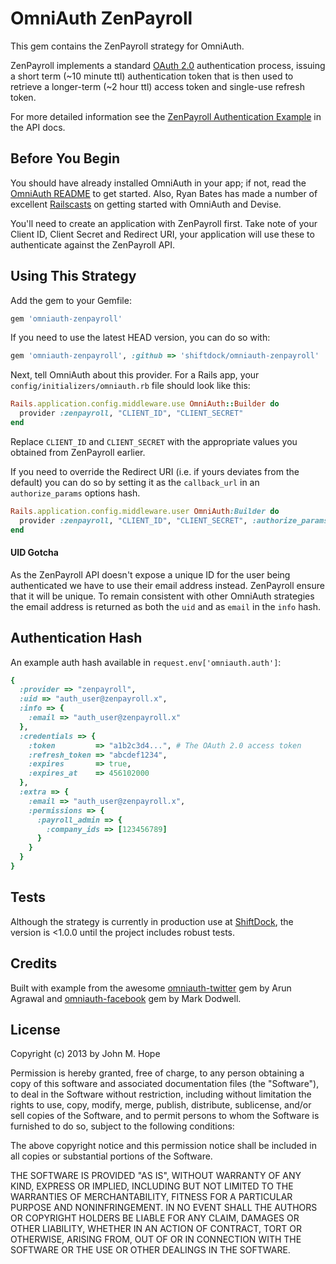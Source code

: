 # OmniAuth ZenPayroll

This gem contains the ZenPayroll strategy for OmniAuth.

ZenPayroll implements a standard [OAuth 2.0](http://en.wikipedia.org/wiki/OAuth#OAuth_2.0) authentication process, issuing 
a short term (~10 minute ttl) authentication token that is then used to retrieve a longer-term (~2 hour ttl) access token 
and single-use refresh token.

For more detailed information see the [ZenPayroll Authentication Example](http://docs.zenpayroll.com/v1/examples/authentication/)
in the API docs.

## Before You Begin

You should have already installed OmniAuth in your app; if not, read the [OmniAuth README](https://github.com/intridea/omniauth) 
to get started. Also, Ryan Bates has made a number of excellent [Railscasts](http://railscasts.com/episodes/235-devise-and-omniauth-revised)
on getting started with OmniAuth and Devise.

You'll need to create an application with ZenPayroll first. Take note of your Client ID, Client Secret and Redirect URI,
your application will use these to authenticate against the ZenPayroll API.

## Using This Strategy

Add the gem to your Gemfile:

```ruby
gem 'omniauth-zenpayroll'
```

If you need to use the latest HEAD version, you can do so with:

```ruby
gem 'omniauth-zenpayroll', :github => 'shiftdock/omniauth-zenpayroll'
```

Next, tell OmniAuth about this provider. For a Rails app, your `config/initializers/omniauth.rb` file should look like this:

```ruby
Rails.application.config.middleware.use OmniAuth::Builder do
  provider :zenpayroll, "CLIENT_ID", "CLIENT_SECRET"
end
```

Replace `CLIENT_ID` and `CLIENT_SECRET` with the appropriate values you obtained from ZenPayroll earlier.

If you need to override the Redirect URI (i.e. if yours deviates from the default) you can do so by setting it as the
`callback_url` in an `authorize_params` options hash. 

```ruby
Rails.application.config.middleware.user OmniAuth:Builder do
  provider :zenpayroll, "CLIENT_ID", "CLIENT_SECRET", :authorize_params => {:callback_url => '/my/app/callback/url'}
end
```

#### UID Gotcha

As the ZenPayroll API doesn't expose a unique ID for the user being authenticated we have to use their email address 
instead. ZenPayroll ensure that it will be unique. To remain consistent with other OmniAuth strategies the email address
is returned as both the `uid` and as `email` in the `info` hash.

## Authentication Hash

An example auth hash available in `request.env['omniauth.auth']`:
```ruby
{
  :provider => "zenpayroll",
  :uid => "auth_user@zenpayroll.x",
  :info => {
    :email => "auth_user@zenpayroll.x"
  },
  :credentials => {
    :token         => "a1b2c3d4...", # The OAuth 2.0 access token
    :refresh_token => "abcdef1234",
    :expires       => true,
    :expires_at    => 456102000
  },
  :extra => {
    :email => "auth_user@zenpayroll.x",
    :permissions => {
      :payroll_admin => {
        :company_ids => [123456789]
      }
    }
  }
}
```

## Tests

Although the strategy is currently in production use at [ShiftDock](https://shiftdock.com), the version is <1.0.0 until the project
includes robust tests.

## Credits

Built with example from the awesome [omniauth-twitter](https://github.com/arunagw/omniauth-twitter) gem by Arun Agrawal and 
[omniauth-facebook](https://github.com/mkdynamic/omniauth-facebook) gem by Mark Dodwell.


## License

Copyright (c) 2013 by John M. Hope

Permission is hereby granted, free of charge, to any person obtaining a copy of this software and associated documentation files (the "Software"), to deal in the Software without restriction, including without limitation the rights to use, copy, modify, merge, publish, distribute, sublicense, and/or sell copies of the Software, and to permit persons to whom the Software is furnished to do so, subject to the following conditions:

The above copyright notice and this permission notice shall be included in all copies or substantial portions of the Software.

THE SOFTWARE IS PROVIDED "AS IS", WITHOUT WARRANTY OF ANY KIND, EXPRESS OR IMPLIED, INCLUDING BUT NOT LIMITED TO THE WARRANTIES OF MERCHANTABILITY, FITNESS FOR A PARTICULAR PURPOSE AND NONINFRINGEMENT. IN NO EVENT SHALL THE AUTHORS OR COPYRIGHT HOLDERS BE LIABLE FOR ANY CLAIM, DAMAGES OR OTHER LIABILITY, WHETHER IN AN ACTION OF CONTRACT, TORT OR OTHERWISE, ARISING FROM, OUT OF OR IN CONNECTION WITH THE SOFTWARE OR THE USE OR OTHER DEALINGS IN THE SOFTWARE.
